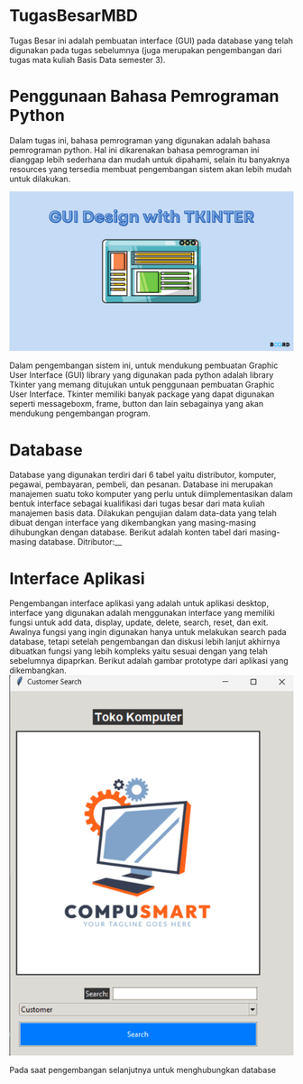 # TugasBesarMBD

Tugas Besar ini adalah pembuatan interface (GUI) pada database yang telah digunakan pada tugas sebelumnya (juga merupakan pengembangan dari tugas mata kuliah Basis Data semester 3). 

# Penggunaan Bahasa Pemrograman Python 
Dalam tugas ini, bahasa pemrograman yang digunakan adalah bahasa pemrograman python. Hal ini dikarenakan bahasa pemrograman ini dianggap lebih sederhana dan mudah untuk dipahami, selain itu banyaknya resources yang tersedia membuat pengembangan sistem akan lebih mudah untuk dilakukan.

![alt text](https://github.com/gerynsb/TugasBesarMBD/blob/main/Img/Tkinter.png)

Dalam pengembangan sistem ini, untuk mendukung pembuatan Graphic User Interface (GUI) library yang digunakan pada python adalah library Tkinter yang memang ditujukan untuk penggunaan pembuatan Graphic User Interface. Tkinter memiliki banyak package yang dapat digunakan seperti messageboxm, frame, button dan lain sebagainya yang akan mendukung pengembangan program. 

# Database 
Database yang digunakan terdiri dari 6 tabel yaitu distributor, komputer, pegawai, pembayaran, pembeli, dan pesanan. Database ini merupakan manajemen suatu toko komputer yang perlu untuk diimplementasikan dalam bentuk interface sebagai kualifikasi dari tugas besar dari mata kuliah manajemen basis data. Dilakukan pengujian dalam data-data yang telah dibuat dengan interface yang dikembangkan yang masing-masing dihubungkan dengan database. Berikut adalah konten tabel dari masing-masing database.
Ditributor:__



# Interface Aplikasi 
Pengembangan interface aplikasi yang adalah untuk aplikasi desktop, interface yang digunakan adalah menggunakan interface yang memiliki fungsi untuk add data, display, update, delete, search, reset, dan exit. Awalnya fungsi yang ingin digunakan hanya untuk melakukan search pada database, tetapi setelah pengembangan dan diskusi lebih lanjut akhirnya dibuatkan fungsi yang lebih kompleks yaitu sesuai dengan yang telah sebelumnya dipaprkan. Berikut adalah gambar prototype dari aplikasi yang dikembangkan. 
![alt text](https://github.com/gerynsb/TugasBesarMBD/blob/main/Img/Protoype.png)

Pada saat pengembangan selanjutnya untuk menghubungkan database
